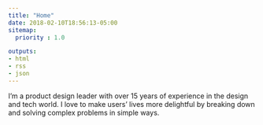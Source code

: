```yaml
---
title: "Home"
date: 2018-02-10T18:56:13-05:00
sitemap:
  priority : 1.0

outputs:
- html
- rss
- json
---
```

<p>I’m a product design leader with over 15 years of experience in the design and tech world. I love to make users’ lives more delightful by breaking down and solving complex problems in simple ways.</p>
